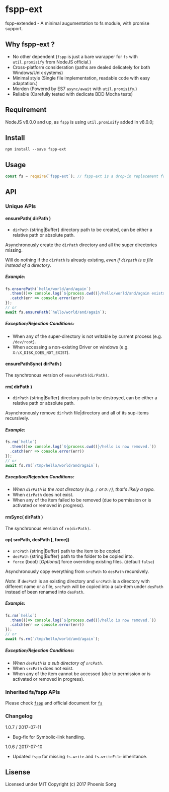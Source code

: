 # fspp-ext
fspp-extended - A minimal augumentation to fs module, with promise support.

## Why fspp-ext ?
- No other dependent (`fspp` is just a bare warapper for `fs` with `util.promisify` from NodeJS official.)
- Cross-platform consideration (paths are dealed delicately for both Windows/Unix systems)
- Minimal style (Single file implementation, readable code with easy adaptation.)
- Morden (Powered by ES7 `async/await` with `util.promisify`.)
- Reliable (Carefully tested with dedicate BDD Mocha tests)

## Requirement
NodeJS v8.0.0 and up, as `fspp` is using `util.promisify` added in v8.0.0;

## Install
```shell
npm install --save fspp-ext
```

## Usage
```javascript
const fs = require(`fspp-ext`); // fspp-ext is a drop-in replacement for fs or fspp.
```

## API
### Unique APIs

#### ensurePath( dirPath )
* `dirPath` {string|Buffer} directory path to be created, can be either a relative path or absolute path.

Asynchronously create the `dirPath` directory and all the super directories missing.

Will do nothing if the `dirPath` is already existing, *even if `dirpath` is a file instead of a directory*.

##### *Example:*

```js
fs.ensurePath(`hello/world/and/again`)
  .then(()=> console.log(`${process.cwd()}/hello/world/and/again exists now.`))
  .catch(err => console.error(err))
});
// or
await fs.ensurePath(`hello/world/and/again`);
```

##### *Exception/Rejection Conditions:*
- When any of the super-directory is not writable by current process (e.g. `/dev/root`).
- When accessing a non-existing Driver on windows (e.g. `X:\X_DISK_DOES_NOT_EXIST`).

#### ensurePathSync( dirPath )
The synchronous version of `ensurePath(dirPath)`.

#### rm( dirPath )
* `dirPath` {string|Buffer} directory path to be destroyed, can be either a relative path or absolute path.

Asynchronously remove `dirPath` file|directory and all of its sup-items recursively.

##### *Example:*

```js
fs.rm(`hello`)
  .then(()=> console.log(`${process.cwd()}/hello is now removed.`))
  .catch(err => console.error(err))
});
// or
await fs.rm(`/tmp/hello/world/and/again`);
```

##### *Exception/Rejection Conditions:*
- *When `dirPath` is the root directory (e.g. `/` or `D:/`), that's likely a typo.*
- When `dirPath` does not exist.
- When any of the item failed to be removed (due to permission or is activated or removed in progress).
#### rmSync( dirPath )
The synchronous version of `rm(dirPath)`.

#### cp( srcPath, desPath [, force])
* `srcPath` {string|Buffer} path to the item to be copied.
* `desPath` {string|Buffer} path to the folder to be copied into.
* `force` {bool} [*Optional*] force overriding existing files. (default `false`)

Asynchronously copy everything from `srcPath` to `desPath` recursively.

*Note*: if `desPath` is an existing directory and `srcPath` is a directory with different name or a file, `srcPath` will be copied into a sub-item under `desPath` instead of been renamed into `desPath`.

##### *Example:*

```js
fs.rm(`hello`)
  .then(()=> console.log(`${process.cwd()}/hello is now removed.`))
  .catch(err => console.error(err))
});
// or
await fs.rm(`/tmp/hello/world/and/again`);
```

##### *Exception/Rejection Conditions:*
- *When `desPath` is a sub directory of `srcPath`.*
- When `srcPath` does not exist.
- When any of the item cannot be accessed (due to permission or is activated or removed in progress).

### Inherited fs/fspp APIs
Please check [`fspp`](https://github.com/azusa0127/fs-promisified-plus) and official document for [`fs`](https://nodejs.org/api/fs.html)

### Changelog
1.0.7 / 2017-07-11
  * Bug-fix for Symbolic-link handling.

1.0.6 / 2017-07-10
  * Updated `fspp` for missing `fs.write` and `fs.writeFile` inheritance.

## Lisense
Licensed under MIT
Copyright (c) 2017 Phoenix Song
